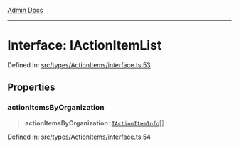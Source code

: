 [Admin Docs](/)

***

# Interface: IActionItemList

Defined in: [src/types/ActionItems/interface.ts:53](https://github.com/PalisadoesFoundation/talawa-admin/blob/main/src/types/ActionItems/interface.ts#L53)

## Properties

### actionItemsByOrganization

> **actionItemsByOrganization**: [`IActionItemInfo`](IActionItemInfo.md)[]

Defined in: [src/types/ActionItems/interface.ts:54](https://github.com/PalisadoesFoundation/talawa-admin/blob/main/src/types/ActionItems/interface.ts#L54)
